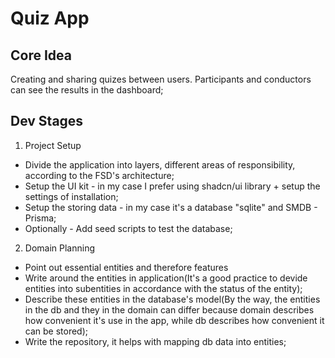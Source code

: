 # Quiz App 
## Core Idea
Creating and sharing quizes between users. Participants and conductors can see the results in the dashboard;
## Dev Stages
1) Project Setup
- Divide the application into layers, different areas of responsibility, according to the FSD's architecture;
- Setup the UI kit - in my case I prefer using shadcn/ui library + setup the settings of installation;
- Setup the storing data - in my case it's a database "sqlite" and SMDB - Prisma;
- Optionally - Add seed scripts to test the database;
2) Domain Planning
- Point out essential entities and therefore features
- Write around the entities in application(It's a good practice to devide entities into subentities in accordance with the status of the entity);
- Describe these entities in the database's model(By the way, the entities in the db and they in the domain can differ because domain describes how convenient it's use in the app, while db describes how convenient it can be stored);
- Write the repository, it helps with mapping db data into entities;